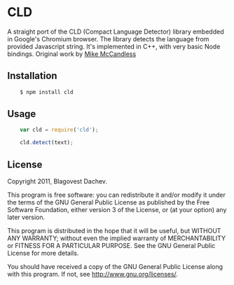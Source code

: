 
# CLD
      

A straight port of the CLD (Compact Language Detector) library embedded in Google's Chromium browser. The library detects the language from provided Javascript string. It's implemented in C++, with very basic Node bindings. Original work by [Mike McCandless](http://code.google.com/p/chromium-compact-language-detector/)

## Installation

``` bash
    $ npm install cld
```

## Usage

``` javascript
    var cld = require('cld');

    cld.detect(text);
```


## License
Copyright 2011, Blagovest Dachev.

This program is free software: you can redistribute it and/or modify
it under the terms of the GNU General Public License as published by
the Free Software Foundation, either version 3 of the License, or
(at your option) any later version.

This program is distributed in the hope that it will be useful,
but WITHOUT ANY WARRANTY; without even the implied warranty of
MERCHANTABILITY or FITNESS FOR A PARTICULAR PURPOSE.  See the
GNU General Public License for more details.

You should have received a copy of the GNU General Public License
along with this program.  If not, see <http://www.gnu.org/licenses/>.